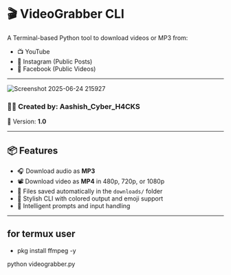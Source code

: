 # 🎬 VideoGrabber CLI

A Terminal-based Python tool to download videos or MP3 from:
- 📺 YouTube  
- 📸 Instagram (Public Posts)  
- 📘 Facebook (Public Videos)

---
![Screenshot 2025-06-24 215927](https://github.com/user-attachments/assets/0b2cd634-cd4e-4d60-a211-29a270114a34)


### 👨‍💻 Created by: **Aashish_Cyber_H4CKS**  
🎯 Version: **1.0**

---

## 📦 Features

- 🎧 Download audio as **MP3**
- 📽 Download video as **MP4** in 480p, 720p, or 1080p
- 📁 Files saved automatically in the `downloads/` folder
- 🎨 Stylish CLI with colored output and emoji support
- 🧠 Intelligent prompts and input handling

---


## for termux user 

- pkg install ffmpeg -y

python videograbber.py

